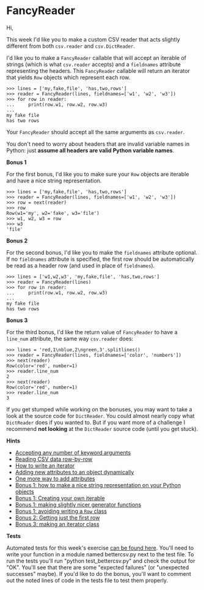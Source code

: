# FancyReader

Hi,

This week I'd like you to make a custom CSV reader that acts slightly different from both `csv.reader` and `csv.DictReader`.

I'd like you to make a `FancyReader` callable that will accept an iterable of strings (which is what `csv.reader` accepts) and a `fieldnames` attribute representing the headers. This `FancyReader` callable will return an iterator that yields `Row` objects which represent each row.

    >>> lines = ['my,fake,file', 'has,two,rows']
    >>> reader = FancyReader(lines, fieldnames=['w1', 'w2', 'w3'])
    >>> for row in reader:
    ...     print(row.w1, row.w2, row.w3)
    ...
    my fake file
    has two rows

Your `FancyReader` should accept all the same arguments as `csv.reader`.

You don't need to worry about headers that are invalid variable names in Python: just **assume all headers are valid Python variable names**.

**Bonus 1**

For the first bonus, I'd like you to make sure your `Row` objects are iterable and have a nice string representation.

    >>> lines = ['my,fake,file', 'has,two,rows']
    >>> reader = FancyReader(lines, fieldnames=['w1', 'w2', 'w3'])
    >>> row = next(reader)
    >>> row
    Row(w1='my', w2='fake', w3='file')
    >>> w1, w2, w3 = row
    >>> w3
    'file'

**Bonus 2**

For the second bonus, I'd like you to make the `fieldnames` attribute optional. If no `fieldnames` attribute is specified, the first row should be automatically be read as a header row (and used in place of `fieldnames`).

    >>> lines = ['w1,w2,w3', 'my,fake,file', 'has,two,rows']
    >>> reader = FancyReader(lines)
    >>> for row in reader:
    ...     print(row.w1, row.w2, row.w3)
    ...
    my fake file
    has two rows

**Bonus 3**

For the third bonus, I'd like the return value of `FancyReader` to have a `line_num` attribute, the same way `csv.reader` does:

    >>> lines = 'red,1\nblue,2\ngreen,3'.splitlines()
    >>> reader = FancyReader(lines, fieldnames=['color', 'numbers'])
    >>> next(reader)
    Row(color='red', number=1)
    >>> reader.line_num
    2
    >>> next(reader)
    Row(color='red', number=1)
    >>> reader.line_num
    3

If you get stumped while working on the bonuses, you may want to take a look at the source code for `DictReader`. You could almost nearly copy what `DictReader` does if you wanted to. But if you want more of a challenge I recommend **not looking** at the `DictReader` source code (until you get stuck).

**Hints**

*   [Accepting any number of keyword arguments](https://treyhunner.com/2018/10/asterisks-in-python-what-they-are-and-how-to-use-them/#Asterisks_for_packing_arguments_given_to_function "This could help you pass all keyword arguments directly to csv.reader")
*   [Reading CSV data row-by-row](https://pymotw.com/3/csv/index.html "csv.reader returns data, row by row, from any iterable of lines")
*   [How to write an iterator](https://treyhunner.com/2018/06/how-to-make-an-iterator-in-python/ "Generator functions are the usual way we create functions that return iterators")
*   [Adding new attributes to an object dynamically](https://stackoverflow.com/a/45898499/2633215 "The built-in setattr can add any attribute to an object by its name")
*   [One more way to add attributes](https://stackoverflow.com/a/2466232/2633215 "Most classes store all their attributes in a \_\_dict\_\_ dictionary")
*   [Bonus 1: how to make a nice string representation on your Python objects](https://twitter.com/treyhunner/status/1215361099832418305 "You need to write a __repr__ method")
*   [Bonus 1: Creating your own iterable](https://treyhunner.com/2018/06/how-to-make-an-iterator-in-python/#Generators_can_help_when_making_iterables_too "In order to make an iterable, you'll need to make a __iter__ method")
*   [Bonus 1: making slightly nicer generator functions](https://stackoverflow.com/questions/9708902/in-practice-what-are-the-main-uses-for-the-new-yield-from-syntax-in-python-3 "yield from can yield each value from an iterable, one at a time")
*   [Bonus 1: avoiding writing a `Row` class](https://pymotw.com/3/collections/namedtuple.html "collections.namedtuple is a factory function for cretaing a lightweight tuple-like class")
*   [Bonus 2: Getting just the first row](https://treyhunner.com/2019/05/python-builtins-worth-learning/#next "You can pass a file or csv.reader object to the built-in next function to get the next row of data from it")
*   [Bonus 3: making an iterator class](https://treyhunner.com/2018/06/how-to-make-an-iterator-in-python/#Making_an_iterator:_the_object-oriented_way "You'll need both __iter__ and __next__ methods")

**Tests**

Automated tests for this week's exercise [can be found here](https://www.pythonmorsels.com/exercises/7271e894d9f24b8385ad6cda60c519e4/tests/). You'll need to write your function in a module named bettercsv.py next to the test file. To run the tests you'll run "python test_bettercsv.py" and check the output for "OK". You'll see that there are some "expected failures" (or "unexpected successes" maybe). If you'd like to do the bonus, you'll want to comment out the noted lines of code in the tests file to test them properly.